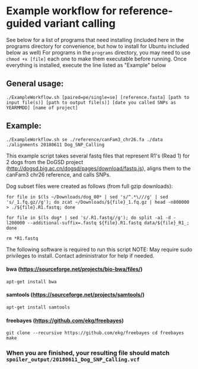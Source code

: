 # Example workflow for reference-guided variant calling 

See below for a list of programs that need installing (included here in the programs directory for convenience, but how to install for Ubuntu included below as well)
For programs in the `programs` directory, you may need to use `chmod +x [file]` each one to make them executable before running.
Once everything is installed, execute the line listed as "Example" below

## General usage: 
`./ExampleWorkflow.sh [paired=pe/single=se] [reference.fasta] [path to input file(s)] [path to output file(s)] [date you called SNPs as YEARMMDD] [name of project]`
## Example: 
`./ExampleWorkflow.sh se ./reference/canFam3_chr26.fa ./data ./alignments 20180611 Dog_SNP_Calling`

This example script takes several fastq files that represent R1's (Read 1) for 2 dogs from the DoGSD project (http://dogsd.big.ac.cn/dogsd/pages/download/fastq.js), aligns them to the canFam3 chr26 reference, and calls SNPs.

Dog subset files were created as follows (from full gzip downloads):

`for file in $(ls ~/Downloads/dog_00* | sed 's/^.*\///g' | sed 's/_1.fq.gz//g'); do zcat ~/Downloads/${file}_1.fq.gz | head -n800000 > ./${file}.R1.fastq; done`

`for file in $(ls dog* | sed 's/.R1.fastq//g'); do split -a1 -d -l200000 --additional-suffix=.fastq ${file}.R1.fastq data/${file}_R1_; done`

`rm *R1.fastq`

The following software is required to run this script 
NOTE: May require sudo privileges to install. Contact administrator for help if needed.
#### bwa (https://sourceforge.net/projects/bio-bwa/files/)
`apt-get install bwa`
#### samtools (https://sourceforge.net/projects/samtools/)
`apt-get install samtools`
#### freebayes (https://github.com/ekg/freebayes)
`git clone --recursive https://github.com/ekg/freebayes
cd freebayes
make`



### When you are finished, your resulting file should match `spoiler_output/20180611_Dog_SNP_Calling.vcf`
